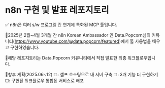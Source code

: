 # n8n 구현 및 발표 레포지토리

✅ n8n은 여러 s/w 프로그램 간 연계에 특화된 MCP 툴입니다.

📌2025년 2월~4월 3개월 간 n8n Korean Ambassador 인 Data.Popcorn님의 커뮤니티(https://www.youtube.com/@data.popcorn/featured)에서 툴 사용법을 배우고 구현하였습니다.

📌해당 레포지토리는 Data.Popcorn 커뮤니티에서 직접 발표한 최종 워크플로우입니다.

📌향후 계획(2025.06~12)
☐: 셀프 호스팅으로 내 서버 구축
☐: 3개 기능 더 구현하기
☐: 구현된 워크플로우 통합된 서비스로 배포
